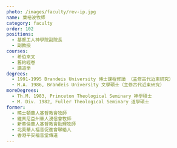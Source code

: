 ```yaml
---
photo: /images/faculty/rev-ip.jpg
name: 葉裕波牧師
category: faculty
order: 102
positions:
  - 基督工人神學院副院長
  - 副教授
courses:
  - 希伯來文
  - 舊約經卷
  - 講道學
degrees:
  - 1991-1995 Brandeis University 博士課程修讀 （主修古代近東研究）
  - M.A. 1986, Brandeis University 文學碩士（主修古代近東研究）
moreDegrees:
  - Th.M. 1983, Princeton Theological Seminary 神學碩士
  - M. Div. 1982, Fuller Theological Seminary 道學碩士
former:
  - 曉士頓華人基督教會牧師
  - 維真尼亞州華人浸信會牧師
  - 新英倫華人基督教會助理牧師
  - 北美華人福音促進會聯絡人
  - 香港平安福音堂傳道
---
```


